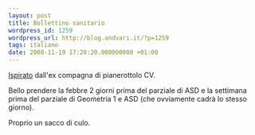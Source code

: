 ```yaml
---
layout: post
title: Bollettino sanitario
wordpress_id: 1259
wordpress_url: http://blog.andvari.it/?p=1259
tags: italiano
date: 2008-11-19 17:20:20.000000000 +01:00
---
```

<a href="http://www.cassettovariabile.it/wp/?p=1890">Ispirato</a> dall'ex compagna di pianerottolo CV.

Bello prendere la febbre 2 giorni prima del parziale di ASD e la settimana prima del parziale di Geometria 1 e ASD (che ovviamente cadrà lo stesso giorno).

Proprio un sacco di culo.
